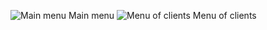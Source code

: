 ![Main menu](https://s8.hostingkartinok.com/uploads/images/2019/01/cccb959dc3948ee44b35ab587ca4fa30.png)
Main menu
![Menu of clients](https://s8.hostingkartinok.com/uploads/images/2019/01/b3bc313f16b318d499445370bb5fd17d.png)
Menu of clients
